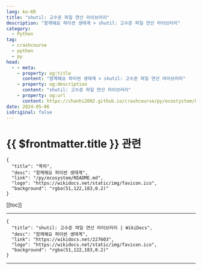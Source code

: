 ```yaml
---
lang: ko-KR
title: "shutil: 고수준 파일 연산 라이브러리"
description: "함께해요 파이썬 생태계 > shutil: 고수준 파일 연산 라이브러리"
category:
  - Python
tag: 
  - crashcourse
  - python
  - py
head:
  - - meta:
    - property: og:title
      content: "함께해요 파이썬 생태계 > shutil: 고수준 파일 연산 라이브러리"
    - property: og:description
      content: "shutil: 고수준 파일 연산 라이브러리"
    - property: og:url
      content: https://chanhi2002.github.io/crashcourse/py/ecostystem/02/shutil.html
date: 2024-05-06
isOriginal: false
---
```


# {{ $frontmatter.title }} 관련

```component VPCard
{
  "title": "목차",
  "desc": "함께해요 파이썬 생태계",
  "link": "/py/ecosystem/README.md",
  "logo": "https://wikidocs.net/static/img/favicon.ico",
  "background": "rgba(51,122,183,0.2)"
}
```

[[toc]]

---

```component VPCard
{
  "title": "shutil: 고수준 파일 연산 라이브러리 | WikiDocs",
  "desc": "함께해요 파이썬 생태계",
  "link": "https://wikidocs.net/227603",
  "logo": "https://wikidocs.net/static/img/favicon.ico",
  "background": "rgba(51,122,183,0.2)"
}
```

<!-- TODO: 작성 -->

---
